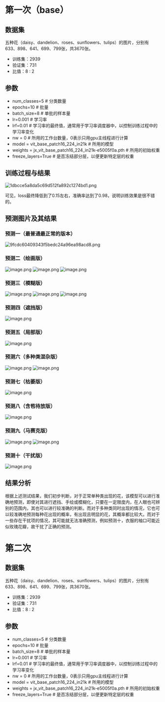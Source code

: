 # 第一次（base）
## 数据集

五种花（daisy、dandelion、roses、sunflowers、tulips）的图片，分别有633、898、641、699、799张，共3670张。
* 训练集：2939
* 验证集：731
* 比值：8 : 2
## 参数

* num_classes=5 # 分类数量
* epochs=10 # 批量
* batch_size=8 # 单批的样本量
* lr=0.001 # 学习率
* lrf=0.01 # 学习率的最终值，通常用于学习率调度器中，以控制训练过程中的学习率变化
* nw = 0 # 所用的工作台数量，0表示只用gpu主线程进行计算
* model = vit_base_patch16_224_in21k # 所用的模型
* weights = jx_vit_base_patch16_224_in21k-e5005f0a.pth # 所用的初始权重
* freeze_layers=True # 是否冻结部分层，以便更新特定层的权重

## 训练过程与结果

![1dbcce5a8da5c69d512fa892c1274bd1.png](https://youki-1330066034.cos.ap-guangzhou.myqcloud.com/machine-learning/202411161631217.png)

可见，loss最终降低到了0.15左右，准确率达到了0.98，说明训练效果是很不错的。
## 预测图片及其结果
### 预测一（最普通最正常的版本）

![9fcdc60409343f5bedc24a96ea98acd8.png](https://youki-1330066034.cos.ap-guangzhou.myqcloud.com/machine-learning/202411161636240.png)

### 预测二（绘画版）

![image.png](https://youki-1330066034.cos.ap-guangzhou.myqcloud.com/machine-learning/202411161911323.png)
![image.png](https://youki-1330066034.cos.ap-guangzhou.myqcloud.com/machine-learning/202411161928508.png)
![image.png](https://youki-1330066034.cos.ap-guangzhou.myqcloud.com/machine-learning/202411161914492.png)

### 预测三（模糊版）

![image.png](https://youki-1330066034.cos.ap-guangzhou.myqcloud.com/machine-learning/202411161911775.png)
![image.png](https://youki-1330066034.cos.ap-guangzhou.myqcloud.com/machine-learning/202411161912253.png)
![image.png](https://youki-1330066034.cos.ap-guangzhou.myqcloud.com/machine-learning/202411161912415.png)

### 预测四（遮挡版）

![image.png](https://youki-1330066034.cos.ap-guangzhou.myqcloud.com/machine-learning/202411161913134.png)

### 预测五（局部版）

![image.png](https://youki-1330066034.cos.ap-guangzhou.myqcloud.com/machine-learning/202411161930420.png)

### 预测六（多种类混杂版）

![image.png](https://youki-1330066034.cos.ap-guangzhou.myqcloud.com/machine-learning/202411161916485.png)
![image.png](https://youki-1330066034.cos.ap-guangzhou.myqcloud.com/machine-learning/202411161917166.png)

### 预测七（枯萎版）

![image.png](https://youki-1330066034.cos.ap-guangzhou.myqcloud.com/machine-learning/202411161920186.png)

### 预测八（含苞待放版）

![image.png](https://youki-1330066034.cos.ap-guangzhou.myqcloud.com/machine-learning/202411161920634.png)

### 预测九（马赛克版）

![image.png](https://youki-1330066034.cos.ap-guangzhou.myqcloud.com/machine-learning/202411161926628.png)
![image.png](https://youki-1330066034.cos.ap-guangzhou.myqcloud.com/machine-learning/202411161926564.png)

### 预测十（干扰版）

![image.png](https://youki-1330066034.cos.ap-guangzhou.myqcloud.com/machine-learning/202411161934780.png)

## 结果分析

根据上述测试结果，我们初步判断，对于正常单种类出现的花，该模型可以进行准确地预测，即使对其进行遮挡、手绘或模糊化，只要在一定限度内，在人眼也可辨别的范围内，其也可以进行较准确的判断。而对于多种类同时出现的情况，它也可以较准确地预测每种花出现的概率，有出现且明显的花，其概率都比较大。而对于一些存在干扰项的情况，其可能就无法准确预测，例如预测十，衣服的袖口可能近似玫瑰花瓣，故干扰了正确的预测。

# 第二次

## 数据集

五种花（daisy、dandelion、roses、sunflowers、tulips）的图片，分别有633、898、641、699、799张，共3670张。
* 训练集：2939
* 验证集：731
* 比值：8 : 2
## 参数

* num_classes=5 # 分类数量
* epochs=10 # 批量
* batch_size=8 # 单批的样本量
* lr=0.001 # 学习率
* lrf=0.01 # 学习率的最终值，通常用于学习率调度器中，以控制训练过程中的学习率变化
* nw = 0 # 所用的工作台数量，0表示只用gpu主线程进行计算
* model = vit_base_patch16_224_in21k # 所用的模型
* weights = jx_vit_base_patch16_224_in21k-e5005f0a.pth # 所用的初始权重
* freeze_layers=True # 是否冻结部分层，以便更新特定层的权重
